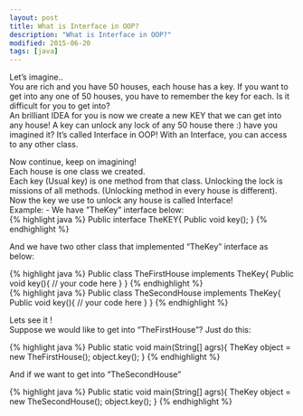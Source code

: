 ```yaml
---
layout: post
title: What is Interface in OOP?
description: "What is Interface in OOP?"
modified: 2015-06-20
tags: [java]
---
```


Let’s imagine.. 
<br>
You are rich and you have 50 houses, each house has a key. If you want to get into any  one of 50 houses, you have to remember the key for each. Is it difficult for you to get into? <br>
An brilliant IDEA for you is now we create a new KEY that we can get into any house! A key can unlock any lock of any 50 house there :) have you imagined it? It’s called Interface in OOP! With an Interface, you can access to any other class.<br>

Now continue, keep on imagining!<br>
Each house is one class we created.<br>
Each key (Usual key) is one method from that class. Unlocking the lock is missions of all methods. (Unlocking method in every house is different).<br>
Now the key we use to unlock any house is called Interface! <br>
Example:  - We have  ”TheKey” interface below:
<br>
{% highlight java %}
Public interface TheKEY{
	Public void key();
}
{% endhighlight %}


And we have two other class that implemented “TheKey” interface as below: <br>

{% highlight java %}
Public class TheFirstHouse implements TheKey{
	Public void key(){
	// your code here
}
}
{% endhighlight %}
<br>
{% highlight java %}
Public class TheSecondHouse implements TheKey{
	Public void key(){
	// your code here
}
}
{% endhighlight %}

Lets see it ! <br>
Suppose we would like to get into “TheFirstHouse”? Just do this: <br>

{% highlight java %}
Public static void main(String[] agrs){
	TheKey object = new TheFirstHouse();
	object.key();
}
{% endhighlight %}

And if we want to get into “TheSecondHouse” <br>

{% highlight java %}
Public static void main(String[] agrs){
	TheKey object = new TheSecondHouse();
	object.key();
}
{% endhighlight %}
